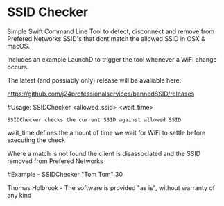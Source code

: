 # SSID Checker

Simple Swift Command Line Tool to detect, disconnect and remove from Prefered Networks SSID's that dont match the allowed SSID in OSX & macOS. 

Includes an example LaunchD to trigger the tool whenever a WiFi change occurs. 

The latest (and possiably only) release will be avaliable here:

https://github.com/j24professionalservices/bannedSSID/releases

#Usage:
	SSIDChecker <allowed_ssid> <wait_time>

	SSIDChecker checks the current SSID against allowed SSID

wait_time defines the amount of time we wait for WiFi to settle before executing the check

Where a match is not found the client is disassociated and the SSID removed from Prefered Networks

#Example - 	SSIDChecker "Tom Tom" 30

Thomas Holbrook - The software is provided "as is", without warranty of any kind



